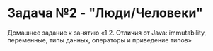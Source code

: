 # Задача №2 - "Люди/Человеки" #
Домашнее задание к занятию «1.2. Отличия от Java: immutability, переменные, типы данных, операторы и приведение типов»